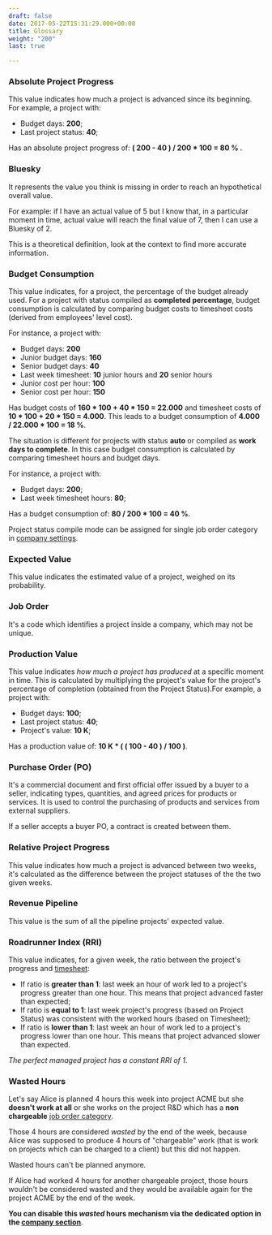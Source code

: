 ```yaml
---
draft: false
date: 2017-05-22T15:31:29.000+00:00
title: Glossary
weight: "200"
last: true

---
```

### Absolute Project Progress

This value indicates how much a project is advanced since its beginning. For example, a project with:

* Budget days: **200**;
* Last project status: **40**;

Has an absolute project progress of: **( 200 - 40 ) / 200 * 100 = 80 % .**

### Bluesky

It represents the value you think is missing in order to reach an hypothetical overall value.

For example: if I have an actual value of 5 but I know that, in a particular moment in time, actual value will reach the final value of 7, then I can use a Bluesky of 2.

This is a theoretical definition, look at the context to find more accurate information.

### Budget Consumption

This value indicates, for a project, the percentage of the budget already used. 
For a project with status compiled as **completed percentage**, budget consumption is calculated by comparing budget costs to timesheet costs (derived from employees' level cost). 

For instance, a project with:

* Budget days: **200**
* Junior budget days: **160**
* Senior budget days: **40**
* Last week timesheet: **10** junior hours and **20** senior hours
* Junior cost per hour: **100**
* Senior cost per hour: **150**

Has budget costs of **160 * 100 + 40 * 150 = 22.000** and timesheet costs of **10 * 100 + 20 * 150 = 4.000**. 
This leads to a budget consumption of **4.000 / 22.000 * 100 = 18 %**.

The situation is different for projects with status **auto** or compiled as **work days to complete**. In this case budget consumption is calculated by comparing timesheet hours and budget days. 

For instance, a project with:

* Budget days: **200**;
* Last week timesheet hours: **80**;

Has a budget consumption of: **80 / 200 * 100 = 40 %**.

Project status compile mode can be assigned for single job order category in [company settings](/settings/index/#company).

### Expected Value

This value indicates the estimated value of a project, weighed on its probability.

### Job Order

It's a code which identifies a project inside a company, which may not be unique.

### Production Value

This value indicates _how much a project has produced_ at a specific moment in time. This is calculated by multiplying the project's value for the project's percentage of completion (obtained from the Project Status).For example, a project with:

* Budget days: **100**;
* Last project status: **40**;
* Project's value: **10 K**;

Has a production value of: **10 K * ( ( 100 - 40 ) / 100 )**.

### Purchase Order (PO)

It's a commercial document and first official offer issued by a buyer to a seller, indicating types, quantities, and agreed prices for products or services. It is used to control the purchasing of products and services from external suppliers.

If a seller accepts a buyer PO, a contract is created between them.

### Relative Project Progress

This value indicates how much a project is advanced between two weeks, it's calculated as the difference between the project statuses of the the two given weeks.

### Revenue Pipeline

This value is the sum of all the pipeline projects' expected value.

### Roadrunner Index (RRI)

This value indicates, for a given week, the ratio between the project's progress and [timesheet](/friday/index/#timesheet):

* If ratio is **greater than 1**: last week an hour of work led to a project's progress greater than one hour. This means that project advanced faster than expected;
* If ratio is **equal to 1**: last week project's progress (based on Project Status) was consistent with the worked hours (based on Timesheet);
* If ratio is **lower than 1**: last week an hour of work led to a project's progress lower than one hour. This means that project advanced slower than expected.

_The perfect managed project has a constant RRI of 1_.

### Wasted Hours

Let's say Alice is planned 4 hours this week into project ACME but she **doesn't work at all** or she works on the project R&D which has a **non chargeable** [job order category](/settings/index/#company).

Those 4 hours are considered *wasted* by the end of the week, because Alice was supposed to produce 4 hours of "chargeable" work (that is work on projects which can be charged to a client) but this did not happen.

Wasted hours can't be planned anymore.

If Alice had worked 4 hours for another chargeable project, those hours wouldn't be considered wasted and they would be available again for the project ACME by the end of the week.

**You can disable this *wasted* hours mechanism via the dedicated option in the [company section](/settings/index/#company)**.